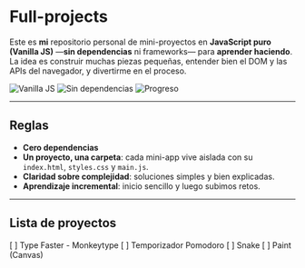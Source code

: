 # Full-projects

Este es **mi** repositorio personal de mini-proyectos en **JavaScript puro (Vanilla JS)** —**sin dependencias** ni frameworks— para **aprender haciendo**. La idea es construir muchas piezas pequeñas, entender bien el DOM y las APIs del navegador, y divertirme en el proceso.

![Vanilla JS](https://img.shields.io/badge/stack-JavaScript%20puro-yellow)
![Sin dependencias](https://img.shields.io/badge/deps-0-lightgrey)
![Progreso](https://img.shields.io/badge/progreso-0%2F100-blue)

---

## Reglas

- **Cero dependencias**
- **Un proyecto, una carpeta**: cada mini-app vive aislada con su `index.html`, `styles.css` y `main.js`.
- **Claridad sobre complejidad**: soluciones simples y bien explicadas.
- **Aprendizaje incremental**: inicio sencillo y luego subimos retos.

---

## Lista de proyectos
[ ] Type Faster - Monkeytype 
[ ] Temporizador Pomodoro
[ ] Snake
[ ] Paint (Canvas)



